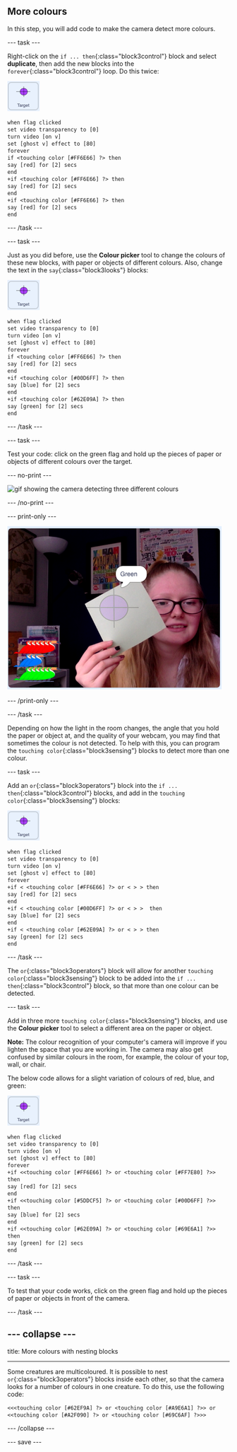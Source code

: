 ## More colours

In this step, you will add code to make the camera detect more colours.

--- task ---

Right-click on the `if ... then`{:class="block3control"} block and select **duplicate**, then add the new blocks into the `forever`{:class="block3control"} loop. Do this twice:

![image of target sprite](images/target-sprite.png)

```blocks3
when flag clicked
set video transparency to [0]
turn video [on v]
set [ghost v] effect to [80]
forever
if <touching color [#FF6E66] ?> then
say [red] for [2] secs
end
+if <touching color [#FF6E66] ?> then
say [red] for [2] secs
end
+if <touching color [#FF6E66] ?> then
say [red] for [2] secs
end
```

--- /task ---

--- task ---

Just as you did before, use the **Colour picker** tool to change the colours of these new blocks, with paper or objects of different colours. Also, change the text in the `say`{:class="block3looks"} blocks:

![image of target sprite](images/target-sprite.png)

```blocks3
when flag clicked
set video transparency to [0]
turn video [on v]
set [ghost v] effect to [80]
forever
if <touching color [#FF6E66] ?> then
say [red] for [2] secs
end
+if <touching color [#00D6FF] ?> then
say [blue] for [2] secs
end
+if <touching color [#62E09A] ?> then
say [green] for [2] secs
end
``` 

--- /task ---

--- task ---

Test your code: click on the green flag and hold up the pieces of paper or objects of different colours over the target.

--- no-print ---

![gif showing the camera detecting three different colours](images/three-colour-detection.gif)

--- /no-print ---

--- print-only ---

![image showing the camera detecting the colour green](images/three-colour-detection.png)

--- /print-only ---


--- /task ---

Depending on how the light in the room changes, the angle that you hold the paper or object at, and the quality of your webcam, you may find that sometimes the colour is not detected. To help with this, you can program the `touching color`{:class="block3sensing"} blocks to detect more than one colour.

--- task ---

Add an `or`{:class="block3operators"} block into the  `if ... then`{:class="block3control"} blocks, and add in the `touching color`{:class="block3sensing"} blocks:


![image of target sprite](images/target-sprite.png)

```blocks3
when flag clicked
set video transparency to [0]
turn video [on v]
set [ghost v] effect to [80]
forever
+if < <touching color [#FF6E66] ?> or < > > then
say [red] for [2] secs
end
+if < <touching color [#00D6FF] ?> or < > >  then
say [blue] for [2] secs
end
+if < <touching color [#62E09A] ?> or < > > then
say [green] for [2] secs
end
``` 

--- /task ---

The `or`{:class="block3operators"} block will allow for another `touching color`{:class="block3sensing"} block to be added into the `if ... then`{:class="block3control"} block, so that more than one colour can be detected.

--- task ---

Add in three more `touching color`{:class="block3sensing"} blocks, and use the **Colour picker** tool to select a different area on the paper or object. 

**Note:** The colour recognition of your computer's camera will improve if you lighten the space that you are working in. The camera may also get confused by similar colours in the room, for example, the colour of your top, wall, or chair. 

The below code allows for a slight variation of colours of red, blue, and green:

![image of target sprite](images/target-sprite.png)

```blocks3
when flag clicked
set video transparency to [0]
turn video [on v]
set [ghost v] effect to [80]
forever
+if <<touching color [#FF6E66] ?> or <touching color [#FF7E80] ?>> then
say [red] for [2] secs
end
+if <<touching color [#5DDCF5] ?> or <touching color [#00D6FF] ?>>  then
say [blue] for [2] secs
end
+if <<touching color [#62E09A] ?> or <touching color [#69E6A1] ?>> then
say [green] for [2] secs
end
``` 
--- /task ---

--- task ---

To test that your code works, click on the green flag and hold up the pieces of paper or objects in front of the camera.

--- /task ---

--- collapse ---
---

title: More colours with nesting blocks

---

Some creatures are multicoloured. It is possible to nest `or`{:class="block3operators"} blocks inside each other, so that the camera looks for a number of colours in one creature. To do this, use the following code:

```blocks3
<<<touching color [#62EF9A] ?> or <touching color [#A9E6A1] ?>> or <<touching color [#A2F090] ?> or <touching color [#69C6AF] ?>>>
```

--- /collapse ---



--- save ---
